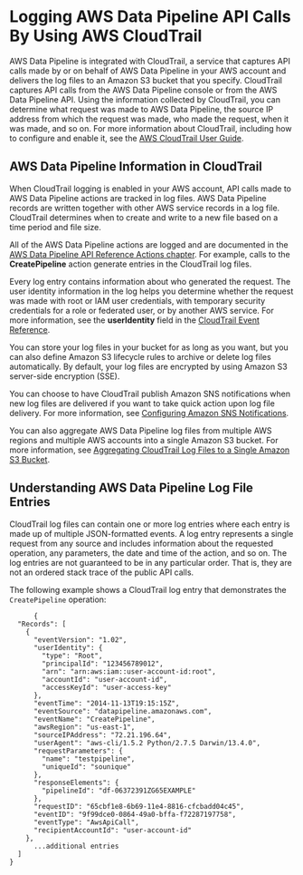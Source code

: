 # Logging AWS Data Pipeline API Calls By Using AWS CloudTrail<a name="dp-cloudtrail-logging"></a>

AWS Data Pipeline is integrated with CloudTrail, a service that captures API calls made by or on behalf of AWS Data Pipeline in your AWS account and delivers the log files to an Amazon S3 bucket that you specify\. CloudTrail captures API calls from the AWS Data Pipeline console or from the AWS Data Pipeline API\. Using the information collected by CloudTrail, you can determine what request was made to AWS Data Pipeline, the source IP address from which the request was made, who made the request, when it was made, and so on\. For more information about CloudTrail, including how to configure and enable it, see the [AWS CloudTrail User Guide](http://docs.aws.amazon.com/awscloudtrail/latest/userguide/)\.

## AWS Data Pipeline Information in CloudTrail<a name="service-name-info-in-cloudtrail"></a>

When CloudTrail logging is enabled in your AWS account, API calls made to AWS Data Pipeline actions are tracked in log files\. AWS Data Pipeline records are written together with other AWS service records in a log file\. CloudTrail determines when to create and write to a new file based on a time period and file size\.

All of the AWS Data Pipeline actions are logged and are documented in the [AWS Data Pipeline API Reference Actions chapter](http://docs.aws.amazon.com/datapipeline/latest/APIReference/API_Operations.html)\. For example, calls to the **CreatePipeline** action generate entries in the CloudTrail log files\. 

Every log entry contains information about who generated the request\. The user identity information in the log helps you determine whether the request was made with root or IAM user credentials, with temporary security credentials for a role or federated user, or by another AWS service\. For more information, see the **userIdentity** field in the [CloudTrail Event Reference](http://docs.aws.amazon.com/awscloudtrail/latest/userguide/event_reference_top_level.html)\.

You can store your log files in your bucket for as long as you want, but you can also define Amazon S3 lifecycle rules to archive or delete log files automatically\. By default, your log files are encrypted by using Amazon S3 server\-side encryption \(SSE\)\.

You can choose to have CloudTrail publish Amazon SNS notifications when new log files are delivered if you want to take quick action upon log file delivery\. For more information, see [Configuring Amazon SNS Notifications](http://docs.aws.amazon.com/awscloudtrail/latest/userguide/getting_notifications_top_level.html)\.

You can also aggregate AWS Data Pipeline log files from multiple AWS regions and multiple AWS accounts into a single Amazon S3 bucket\. For more information, see [Aggregating CloudTrail Log Files to a Single Amazon S3 Bucket](http://docs.aws.amazon.com/awscloudtrail/latest/userguide/aggregating_logs_top_level.html)\.

## Understanding AWS Data Pipeline Log File Entries<a name="understanding-service-name-entries"></a>

CloudTrail log files can contain one or more log entries where each entry is made up of multiple JSON\-formatted events\. A log entry represents a single request from any source and includes information about the requested operation, any parameters, the date and time of the action, and so on\. The log entries are not guaranteed to be in any particular order\. That is, they are not an ordered stack trace of the public API calls\. 

The following example shows a CloudTrail log entry that demonstrates the `CreatePipeline` operation:

```
      {
  "Records": [
    {
      "eventVersion": "1.02",
      "userIdentity": {
        "type": "Root",
        "principalId": "123456789012",
        "arn": "arn:aws:iam::user-account-id:root",
        "accountId": "user-account-id",
        "accessKeyId": "user-access-key"
      },
      "eventTime": "2014-11-13T19:15:15Z",
      "eventSource": "datapipeline.amazonaws.com",
      "eventName": "CreatePipeline",
      "awsRegion": "us-east-1",
      "sourceIPAddress": "72.21.196.64",
      "userAgent": "aws-cli/1.5.2 Python/2.7.5 Darwin/13.4.0",
      "requestParameters": {
        "name": "testpipeline",
        "uniqueId": "sounique"
      },
      "responseElements": {
        "pipelineId": "df-06372391ZG65EXAMPLE"
      },
      "requestID": "65cbf1e8-6b69-11e4-8816-cfcbadd04c45",
      "eventID": "9f99dce0-0864-49a0-bffa-f72287197758",
      "eventType": "AwsApiCall",
      "recipientAccountId": "user-account-id"
    }, 
      ...additional entries
  ]
}
```